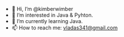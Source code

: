 - 👋 Hi, I’m @kimberwimber
- 👀 I’m interested in Java & Pyhton.
- 🌱 I’m currently learning Java.
- 📫 How to reach me: vladas341@gmail.com 

